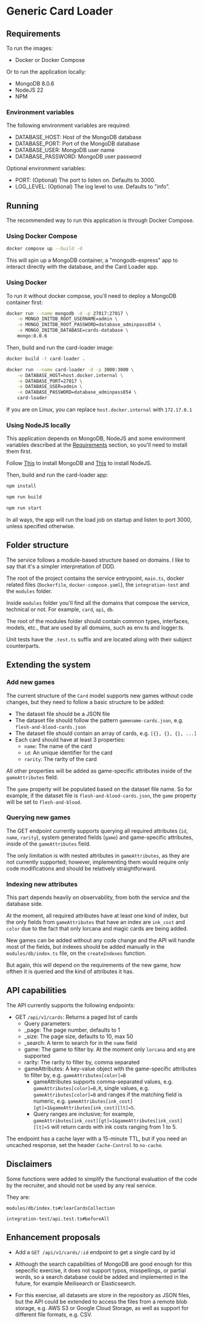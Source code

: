 # Generic Card Loader

## Requirements

To run the images:

- Docker or Docker Compose

Or to run the application locally:

- MongoDB 8.0.6
- NodeJS 22
- NPM

### Environment variables

The following environment variables are required:

- DATABASE_HOST: Host of the MongoDB database
- DATABASE_PORT: Port of the MongoDB database
- DATABASE_USER: MongoDB user name
- DATABASE_PASSWORD: MongoDB user password

Optional environment variables:

- PORT: (Optional) The port to listen on. Defaults to 3000.
- LOG_LEVEL: (Optional) The log level to use. Defaults to "info".

## Running

The recommended way to run this application is through Docker Compose.

### Using Docker Compose

```bash
docker compose up --build -d
```

This will spin up a MongoDB container, a "mongodb-express" app to interact directly with the database, and the Card Loader app.

### Using Docker

To run it without docker compose, you'll need to deploy a MongoDB container first:

```bash
docker run --name mongodb -d -p 27017:27017 \
    -e MONGO_INITDB_ROOT_USERNAME=admin \
    -e MONGO_INITDB_ROOT_PASSWORD=database_adminpass854 \
    -e MONGO_INITDB_DATABASE=cards-database \
    mongo:8.0.6
```

Then, build and run the card-loader image:

```bash
docker build -t card-loader .

docker run --name card-loader -d -p 3000:3000 \
    -e DATABASE_HOST=host.docker.internal \
    -e DATABASE_PORT=27017 \
    -e DATABASE_USER=admin \
    -e DATABASE_PASSWORD=database_adminpass854 \
    card-loader
```

If you are on Linux, you can replace `host.docker.internal` with `172.17.0.1`

### Using NodeJS locally

This application depends on MongoDB, NodeJS and some environment variables described at the [Requirements](##Requirements) section, so you'll need to install them first.

Follow [This](https://www.mongodb.com/docs/manual/installation/) to install MongoDB and [This](https://nodejs.org/en/download) to install NodeJS.

Then, build and run the card-loader app:

```bash
npm install

npm run build

npm run start
```

In all ways, the app will run the load job on startup and listen to port 3000, unless specified otherwise.

## Folder structure

The service follows a module-based structure based on domains. I like to say that it's a simpler interpretation of DDD.

The root of the project contains the service entrypoint, `main.ts`, docker related files (`Dockerfile`, `docker-compose.yaml`), the `integration-test` and the `modules` folder. 

Inside `modules` folder you'll find all the domains that compose the service, technical or not. For example, `card`, `api`, `db`.

The root of the modules folder should contain common types, interfaces, models, etc., that are used by all domains, such as env.ts and logger.ts.

Unit tests have the `.test.ts` suffix and are located along with their subject counterparts.

## Extending the system

### Add new games

The current structure of the `Card` model supports new games without code changes, but they need to follow a basic structure to be added:

- The dataset file should be a JSON file
- The dataset file should follow the pattern `gamename-cards.json`, e.g. `flesh-and-blood-cards.json`
- The dataset file should contain an array of cards,  e.g. `[{}, {}, {}, ...]`
- Each card should have at least 3 properties:
  - `name`: The name of the card
  - `id`: An unique identifier for the card
  - `rarity`: The rarity of the card

All other properties will be added as game-specific attributes inside of the `gameAttributes` field.

The `game` property will be populated based on the dataset file name. So for example, if the dataset file is `flesh-and-blood-cards.json`, the `game` property will be set to `flesh-and-blood`.

### Querying new games

The GET endpoint currently supports querying all required attributes (`id`, `name`, `rarity`), system generated fields (`game`) and game-specific attributes, inside of the `gameAttributes` field.

The only limitation is with nested attributes in `gameAttributes`, as they are not currently supported; however, implementing them would require only code modifications and should be relatively straightforward.

### Indexing new attributes

This part depends heavily on observability, from both the service and the database side.

At the moment, all required attributes have at least one kind of index, but the only fields from `gameAttributes` that have an index are `ink_cost` and `color` due to the fact that only lorcana and magic cards are being added.

New games can be added without any code change and the API will handle most of the fields, but indexes should be added manually in the `modules/db/index.ts` file, on the `createIndexes` function.

But again, this will depend on the requirements of the new game, how ofthen it is queried and the kind of attributes it has.

## API capabilities

The API currently supports the following endpoints:

- GET `/api/v1/cards`: Returns a paged list of cards
  * Query parameters:
  - _page: The page number, defaults to 1
  - _size: The page size, defaults to 10, max 50
  - _search: A term to search for in the `name` field
  - game: The game to filter by. At the moment only `lorcana` and `mtg` are supported
  - rarity: The rarity to filter by, comma separated
  - gameAttributes: A key-value object with the game-specific attributes to filter by, e.g. `gameAttributes[color]=B`
    * gameAttributes supports comma-separated values, e.g. `gameAttributes[color]=B,R`, single values, e.g. `gameAttributes[color]=B` and ranges if the matching field is numeric, e.g. `gameAttributes[ink_cost][gt]=1&gameAttributes[ink_cost][lt]=5`.
    * Query ranges are inclusive; for example, `gameAttributes[ink_cost][gt]=1&gameAttributes[ink_cost][lt]=5` will return cards with ink costs ranging from 1 to 5.

The endpoint has a cache layer with a 15-minute TTL, but if you need an uncached response, set the header `Cache-Control` to `no-cache`.

## Disclaimers

Some functions were added to simplify the functional evaluation of the code by the recruiter, and should not be used by any real service.

They are:

`modules/db/index.ts#clearCardsCollection`

`integration-test/api.test.ts#beforeAll` 

## Enhancement proposals

- Add a `GET /api/v1/cards/:id` endpoint to get a single card by id

- Although the search capabilities of MongoDB are good enough for this sepecific exercise, it does not support typos, misspellings, or partial words, so a search database could be added and implemented in the future, for example Meilisearch or Elasticsearch.

- For this exercise, all datasets are store in the repository as JSON files, but the API could be extended to access the files from a remote blob storage, e.g. AWS S3 or Google Cloud Storage, as well as support for different file formats, e.g. CSV.
